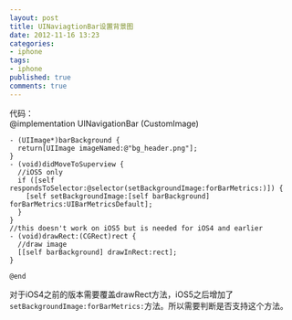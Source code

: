 ```yaml
---
layout: post
title: UINaviagtionBar设置背景图
date: 2012-11-16 13:23
categories:
- iphone
tags:
- iphone
published: true
comments: true
---
```

代码：  
    @implementation UINavigationBar (CustomImage)

    - (UIImage*)barBackground { 
      return[UIImage imageNamed:@"bg_header.png"];
    }
    - (void)didMoveToSuperview { 
      //iOS5 only 
      if ([self respondsToSelector:@selector(setBackgroundImage:forBarMetrics:)]) { 
        [self setBackgroundImage:[self barBackground] forBarMetrics:UIBarMetricsDefault]; 
      }
    }
    //this doesn't work on iOS5 but is needed for iOS4 and earlier
    - (void)drawRect:(CGRect)rect { 
      //draw image 
      [[self barBackground] drawInRect:rect];
    }

    @end
对于iOS4之前的版本需要覆盖drawRect方法，iOS5之后增加了`setBackgroundImage:forBarMetrics:`方法。所以需要判断是否支持这个方法。
 
